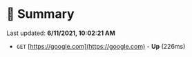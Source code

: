# 📖 Summary
Last updated: **6/11/2021, 10:02:21 AM**

- `GET` [https://google.com](https://google.com) - **Up** (226ms)
